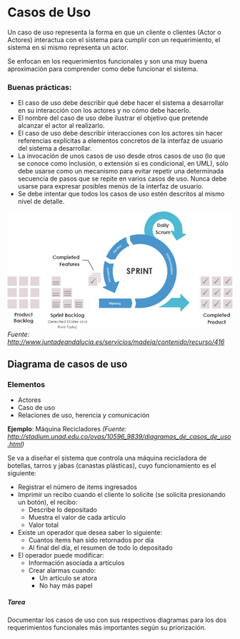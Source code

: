 # Casos de Uso

Un caso de uso representa la forma en que un cliente o clientes (Actor o Actores) interactua con el sistema para cumplir con un requerimiento, el sistema en si mismo representa un actor.

Se enfocan en los requerimientos funcionales y son una muy buena aproximación para comprender como debe funcionar el sistema.

### Buenas prácticas:

* El caso de uso debe describir qué debe hacer el sistema a desarrollar en su interacción con los actores y no cómo debe hacerlo. 
* El nombre del caso de uso debe ilustrar el objetivo que pretende alcanzar el actor al realizarlo.
* El caso de uso debe describir interacciones con los actores sin hacer referencias explícitas a elementos concretos de la interfaz de usuario del sistema a desarrollar.
* La invocación de unos casos de uso desde otros casos de uso (lo que se conoce como inclusión, o extensión si es condicional, en UML), sólo debe usarse como un mecanismo para evitar repetir una determinada secuencia de pasos que se repite en varios casos de uso. Nunca debe usarse para expresar posibles menús de la interfaz de usuario.
* Se debe intentar que todos los casos de uso estén descritos al mismo nivel de detalle.

![Ejemplo caso de uso](https://github.com/daniels13ca/Ing_Software/blob/master/images/Sprint.png "Ejemplo caso de uso")
*Fuente: http://www.juntadeandalucia.es/servicios/madeja/contenido/recurso/416*

## Diagrama de casos de uso

### Elementos

* Actores
* Caso de uso
* Relaciones de uso, herencia y comunicación

**Ejemplo**: Máquina Recicladores *(Fuente: http://stadium.unad.edu.co/ovas/10596_9839/diagramas_de_casos_de_uso.html)*

Se va a diseñar el sistema que controla una máquina recicladora de botellas, tarros y jabas (canastas plásticas), cuyo funcionamiento es el siguiente:

* Registrar el número de  items ingresados
* Imprimir un recibo cuando el cliente lo solicite (se solicita presionando un botón), el recibo:
	* Describe lo depositado
	* Muestra el valor de cada artículo
	* Valor total
* Existe un operador que desea saber lo siguiente:
	* Cuantos ítems han sido retornados por día
	* Al final del día, el resumen de todo lo depositado
* El operador puede modificar:
	* Información asociada a artículos
	* Crear alarmas cuando:
		* Un artículo se atora
		* No hay más papel

##### Tarea

Documentar los casos de uso con sus respectivos diagramas para los dos requerimientos funcionales más importantes según su priorización.


